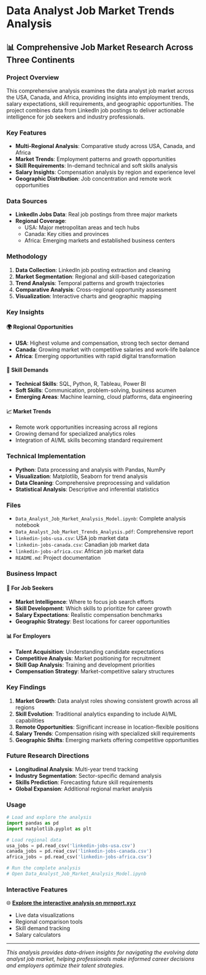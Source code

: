 # Data Analyst Job Market Trends Analysis

## 📊 Comprehensive Job Market Research Across Three Continents

### Project Overview
This comprehensive analysis examines the data analyst job market across the USA, Canada, and Africa, providing insights into employment trends, salary expectations, skill requirements, and geographic opportunities. The project combines data from LinkedIn job postings to deliver actionable intelligence for job seekers and industry professionals.

### Key Features
- **Multi-Regional Analysis**: Comparative study across USA, Canada, and Africa
- **Market Trends**: Employment patterns and growth opportunities
- **Skill Requirements**: In-demand technical and soft skills analysis
- **Salary Insights**: Compensation analysis by region and experience level
- **Geographic Distribution**: Job concentration and remote work opportunities

### Data Sources
- **LinkedIn Jobs Data**: Real job postings from three major markets
- **Regional Coverage**: 
  - USA: Major metropolitan areas and tech hubs
  - Canada: Key cities and provinces
  - Africa: Emerging markets and established business centers

### Methodology
1. **Data Collection**: LinkedIn job posting extraction and cleaning
2. **Market Segmentation**: Regional and skill-based categorization
3. **Trend Analysis**: Temporal patterns and growth trajectories
4. **Comparative Analysis**: Cross-regional opportunity assessment
5. **Visualization**: Interactive charts and geographic mapping

### Key Insights

#### 🌍 **Regional Opportunities**
- **USA**: Highest volume and compensation, strong tech sector demand
- **Canada**: Growing market with competitive salaries and work-life balance
- **Africa**: Emerging opportunities with rapid digital transformation

#### 💼 **Skill Demands**
- **Technical Skills**: SQL, Python, R, Tableau, Power BI
- **Soft Skills**: Communication, problem-solving, business acumen
- **Emerging Areas**: Machine learning, cloud platforms, data engineering

#### 📈 **Market Trends**
- Remote work opportunities increasing across all regions
- Growing demand for specialized analytics roles
- Integration of AI/ML skills becoming standard requirement

### Technical Implementation
- **Python**: Data processing and analysis with Pandas, NumPy
- **Visualization**: Matplotlib, Seaborn for trend analysis
- **Data Cleaning**: Comprehensive preprocessing and validation
- **Statistical Analysis**: Descriptive and inferential statistics

### Files
- `Data_Analyst_Job_Market_Analysis_Model.ipynb`: Complete analysis notebook
- `Data_Analyst_Job_Market_Trends_Analysis.pdf`: Comprehensive report
- `linkedin-jobs-usa.csv`: USA job market data
- `linkedin-jobs-canada.csv`: Canadian job market data
- `linkedin-jobs-africa.csv`: African job market data
- `README.md`: Project documentation

### Business Impact

#### 🎯 **For Job Seekers**
- **Market Intelligence**: Where to focus job search efforts
- **Skill Development**: Which skills to prioritize for career growth
- **Salary Expectations**: Realistic compensation benchmarks
- **Geographic Strategy**: Best locations for career opportunities

#### 📊 **For Employers**
- **Talent Acquisition**: Understanding candidate expectations
- **Competitive Analysis**: Market positioning for recruitment
- **Skill Gap Analysis**: Training and development priorities
- **Compensation Strategy**: Market-competitive salary structures

### Key Findings

1. **Market Growth**: Data analyst roles showing consistent growth across all regions
2. **Skill Evolution**: Traditional analytics expanding to include AI/ML capabilities
3. **Remote Opportunities**: Significant increase in location-flexible positions
4. **Salary Trends**: Compensation rising with specialized skill requirements
5. **Geographic Shifts**: Emerging markets offering competitive opportunities

### Future Research Directions
- **Longitudinal Analysis**: Multi-year trend tracking
- **Industry Segmentation**: Sector-specific demand analysis
- **Skills Prediction**: Forecasting future skill requirements
- **Global Expansion**: Additional regional market analysis

### Usage
```python
# Load and explore the analysis
import pandas as pd
import matplotlib.pyplot as plt

# Load regional data
usa_jobs = pd.read_csv('linkedin-jobs-usa.csv')
canada_jobs = pd.read_csv('linkedin-jobs-canada.csv')
africa_jobs = pd.read_csv('linkedin-jobs-africa.csv')

# Run the complete analysis
# Open Data_Analyst_Job_Market_Analysis_Model.ipynb
```

### Interactive Features
🌐 **[Explore the interactive analysis on mrnport.xyz](https://mrnport.xyz)**
- Live data visualizations
- Regional comparison tools
- Skill demand tracking
- Salary calculators

---

*This analysis provides data-driven insights for navigating the evolving data analyst job market, helping professionals make informed career decisions and employers optimize their talent strategies.*